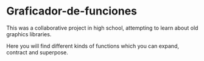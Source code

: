 # Graficador-de-funciones
This was a collaborative project in high school, attempting to learn about old graphics libraries.

Here you will find different kinds of functions which you can expand, contract and superpose.


